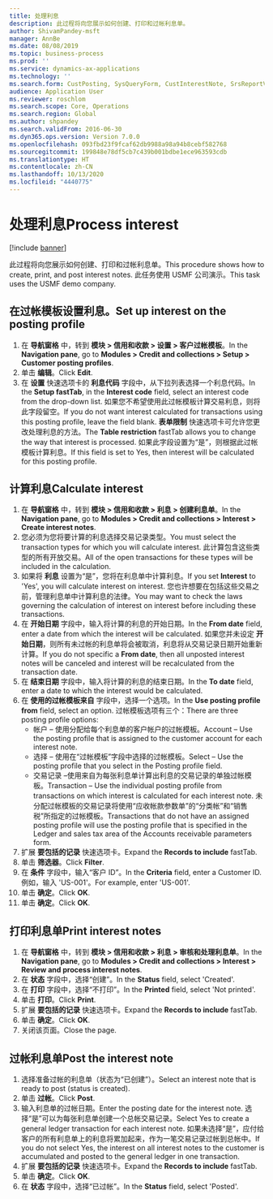 ```yaml
---
title: 处理利息
description: 此过程将向您展示如何创建、打印和过帐利息单。
author: ShivamPandey-msft
manager: AnnBe
ms.date: 08/08/2019
ms.topic: business-process
ms.prod: ''
ms.service: dynamics-ax-applications
ms.technology: ''
ms.search.form: CustPosting, SysQueryForm, CustInterestNote, SrsReportViewerForm
audience: Application User
ms.reviewer: roschlom
ms.search.scope: Core, Operations
ms.search.region: Global
ms.author: shpandey
ms.search.validFrom: 2016-06-30
ms.dyn365.ops.version: Version 7.0.0
ms.openlocfilehash: 093fbd23f9fcaf62db9988a98a94b8cebf582768
ms.sourcegitcommit: 199848e78df5cb7c439b001bdbe1ece963593cdb
ms.translationtype: HT
ms.contentlocale: zh-CN
ms.lasthandoff: 10/13/2020
ms.locfileid: "4440775"
---
```

# <a name="process-interest"></a><span data-ttu-id="e6a85-103">处理利息</span><span class="sxs-lookup"><span data-stu-id="e6a85-103">Process interest</span></span>

[!include [banner](../../includes/banner.md)]

<span data-ttu-id="e6a85-104">此过程将向您展示如何创建、打印和过帐利息单。</span><span class="sxs-lookup"><span data-stu-id="e6a85-104">This procedure shows how to create, print, and post interest notes.</span></span> <span data-ttu-id="e6a85-105">此任务使用 USMF 公司演示。</span><span class="sxs-lookup"><span data-stu-id="e6a85-105">This task uses the USMF demo company.</span></span>


## <a name="set-up-interest-on-the-posting-profile"></a><span data-ttu-id="e6a85-106">在过帐模板设置利息。</span><span class="sxs-lookup"><span data-stu-id="e6a85-106">Set up interest on the posting profile</span></span>
1. <span data-ttu-id="e6a85-107">在 **导航窗格** 中，转到 **模块 > 信用和收款 > 设置 > 客户过帐模板**。</span><span class="sxs-lookup"><span data-stu-id="e6a85-107">In the **Navigation pane**, go to **Modules > Credit and collections > Setup > Customer posting profiles**.</span></span>
2. <span data-ttu-id="e6a85-108">单击 **编辑**。</span><span class="sxs-lookup"><span data-stu-id="e6a85-108">Click **Edit**.</span></span>
3. <span data-ttu-id="e6a85-109">在 **设置** 快速选项卡的 **利息代码** 字段中，从下拉列表选择一个利息代码。</span><span class="sxs-lookup"><span data-stu-id="e6a85-109">In the **Setup fastTab**, in the **Interest code** field, select an interest code from the drop-down list.</span></span> <span data-ttu-id="e6a85-110">如果您不希望使用此过帐模板计算交易利息，则将此字段留空。</span><span class="sxs-lookup"><span data-stu-id="e6a85-110">If you do not want interest calculated for transactions using this posting profile, leave the field blank.</span></span> <span data-ttu-id="e6a85-111">**表单限制** 快速选项卡可允许您更改处理利息的方法。</span><span class="sxs-lookup"><span data-stu-id="e6a85-111">The **Table restriction** fastTab allows you to change the way that interest is processed.</span></span> <span data-ttu-id="e6a85-112">如果此字段设置为“是”，则根据此过帐模板计算利息。</span><span class="sxs-lookup"><span data-stu-id="e6a85-112">If this field is set to Yes, then interest will be calculated for this posting profile.</span></span>  

## <a name="calculate-interest"></a><span data-ttu-id="e6a85-113">计算利息</span><span class="sxs-lookup"><span data-stu-id="e6a85-113">Calculate interest</span></span>
1. <span data-ttu-id="e6a85-114">在 **导航窗格** 中，转到 **模块 > 信用和收款 > 利息 > 创建利息单**。</span><span class="sxs-lookup"><span data-stu-id="e6a85-114">In the **Navigation pane**, go to **Modules > Credit and collections > Interest > Create interest notes**.</span></span>
2. <span data-ttu-id="e6a85-115">您必须为您将要计算的利息选择交易记录类型。</span><span class="sxs-lookup"><span data-stu-id="e6a85-115">You must select the transaction types for which you will calculate interest.</span></span> <span data-ttu-id="e6a85-116">此计算包含这些类型的所有开放交易。</span><span class="sxs-lookup"><span data-stu-id="e6a85-116">All of the open transactions for these types will be included in the calculation.</span></span>  
3. <span data-ttu-id="e6a85-117">如果将 **利息** 设置为“是”，您将在利息单中计算利息。</span><span class="sxs-lookup"><span data-stu-id="e6a85-117">If you set **Interest** to 'Yes', you will calculate interest on interest.</span></span> <span data-ttu-id="e6a85-118">您也许想要在包括这些交易之前，管理利息单中计算利息的法律。</span><span class="sxs-lookup"><span data-stu-id="e6a85-118">You may want to check the laws governing the calculation of interest on interest before including these transactions.</span></span>  
4. <span data-ttu-id="e6a85-119">在 **开始日期** 字段中，输入将计算的利息的开始日期。</span><span class="sxs-lookup"><span data-stu-id="e6a85-119">In the **From date** field, enter a date from which the interest will be calculated.</span></span> <span data-ttu-id="e6a85-120">如果您并未设定 **开始日期**，则所有未过帐的利息单将会被取消，利息将从交易记录日期开始重新计算。</span><span class="sxs-lookup"><span data-stu-id="e6a85-120">If you do not specific a **From date**, then all unposted interest notes will be canceled and interest will be recalculated from the transaction date.</span></span>
5. <span data-ttu-id="e6a85-121">在 **结束日期** 字段中，输入将计算的利息的结束日期。</span><span class="sxs-lookup"><span data-stu-id="e6a85-121">In the **To date** field, enter a date to which the interest would be calculated.</span></span>
6. <span data-ttu-id="e6a85-122">在 **使用的过帐模板来自** 字段中，选择一个选项。</span><span class="sxs-lookup"><span data-stu-id="e6a85-122">In the **Use posting profile from** field, select an option.</span></span> <span data-ttu-id="e6a85-123">过帐模板选项有三个：</span><span class="sxs-lookup"><span data-stu-id="e6a85-123">There are three posting profile options:</span></span>
    - <span data-ttu-id="e6a85-124">帐户 – 使用分配给每个利息单的客户帐户的过帐模板。</span><span class="sxs-lookup"><span data-stu-id="e6a85-124">Account – Use the posting profile that is assigned to the customer account for each interest note.</span></span> 
    - <span data-ttu-id="e6a85-125">选择 – 使用在“过帐模板”字段中选择的过帐模板。</span><span class="sxs-lookup"><span data-stu-id="e6a85-125">Select – Use the posting profile that you select in the Posting profile field.</span></span>
    - <span data-ttu-id="e6a85-126">交易记录 –使用来自为每张利息单计算出利息的交易记录的单独过帐模板。</span><span class="sxs-lookup"><span data-stu-id="e6a85-126">Transaction – Use the individual posting profile from transactions on which interest is calculated for each interest note.</span></span> <span data-ttu-id="e6a85-127">未分配过帐模板的交易记录将使用“应收帐款参数单”的“分类帐”和“销售税”所指定的过帐模板。</span><span class="sxs-lookup"><span data-stu-id="e6a85-127">Transactions that do not have an assigned posting profile will use the posting profile that is specified in the Ledger and sales tax area of the Accounts receivable parameters form.</span></span>  
7. <span data-ttu-id="e6a85-128">扩展 **要包括的记录** 快速选项卡。</span><span class="sxs-lookup"><span data-stu-id="e6a85-128">Expand the **Records to include** fastTab.</span></span>
8. <span data-ttu-id="e6a85-129">单击 **筛选器**。</span><span class="sxs-lookup"><span data-stu-id="e6a85-129">Click **Filter**.</span></span>
9. <span data-ttu-id="e6a85-130">在 **条件** 字段中，输入“客户 ID”。</span><span class="sxs-lookup"><span data-stu-id="e6a85-130">In the **Criteria** field, enter a Customer ID.</span></span> <span data-ttu-id="e6a85-131">例如，输入 'US-001'。</span><span class="sxs-lookup"><span data-stu-id="e6a85-131">For example, enter 'US-001'.</span></span>
6. <span data-ttu-id="e6a85-132">单击 **确定**。</span><span class="sxs-lookup"><span data-stu-id="e6a85-132">Click **OK**.</span></span>
7. <span data-ttu-id="e6a85-133">单击 **确定**。</span><span class="sxs-lookup"><span data-stu-id="e6a85-133">Click **OK**.</span></span>

## <a name="print-interest-notes"></a><span data-ttu-id="e6a85-134">打印利息单</span><span class="sxs-lookup"><span data-stu-id="e6a85-134">Print interest notes</span></span>
1. <span data-ttu-id="e6a85-135">在 **导航窗格** 中，转到 **模块 > 信用和收款 > 利息 > 审核和处理利息单**。</span><span class="sxs-lookup"><span data-stu-id="e6a85-135">In the **Navigation pane**, go to **Modules > Credit and collections > Interest > Review and process interest notes**.</span></span>
2. <span data-ttu-id="e6a85-136">在 **状态** 字段中，选择“创建”。</span><span class="sxs-lookup"><span data-stu-id="e6a85-136">In the **Status** field, select 'Created'.</span></span>
3. <span data-ttu-id="e6a85-137">在 **打印** 字段中，选择“不打印”。</span><span class="sxs-lookup"><span data-stu-id="e6a85-137">In the **Printed** field, select 'Not printed'.</span></span>
4. <span data-ttu-id="e6a85-138">单击 **打印**。</span><span class="sxs-lookup"><span data-stu-id="e6a85-138">Click **Print**.</span></span>
5. <span data-ttu-id="e6a85-139">扩展 **要包括的记录** 快速选项卡。</span><span class="sxs-lookup"><span data-stu-id="e6a85-139">Expand the **Records to include** fastTab.</span></span>
6. <span data-ttu-id="e6a85-140">单击 **确定**。</span><span class="sxs-lookup"><span data-stu-id="e6a85-140">Click **OK**.</span></span>
7. <span data-ttu-id="e6a85-141">关闭该页面。</span><span class="sxs-lookup"><span data-stu-id="e6a85-141">Close the page.</span></span>

## <a name="post-the-interest-note"></a><span data-ttu-id="e6a85-142">过帐利息单</span><span class="sxs-lookup"><span data-stu-id="e6a85-142">Post the interest note</span></span>
1. <span data-ttu-id="e6a85-143">选择准备过帐的利息单（状态为“已创建”）。</span><span class="sxs-lookup"><span data-stu-id="e6a85-143">Select an interest note that is ready to post (status is created).</span></span>
2. <span data-ttu-id="e6a85-144">单击 **过帐**。</span><span class="sxs-lookup"><span data-stu-id="e6a85-144">Click **Post**.</span></span>
3. <span data-ttu-id="e6a85-145">输入利息单的过帐日期。</span><span class="sxs-lookup"><span data-stu-id="e6a85-145">Enter the posting date for the interest note.</span></span> <span data-ttu-id="e6a85-146">选择“是”可以为每张利息单创建一个总帐交易记录。</span><span class="sxs-lookup"><span data-stu-id="e6a85-146">Select Yes to create a general ledger transaction for each interest note.</span></span> <span data-ttu-id="e6a85-147">如果未选择“是”，应付给客户的所有利息单上的利息将累加起来，作为一笔交易记录过帐到总帐中。</span><span class="sxs-lookup"><span data-stu-id="e6a85-147">If you do not select Yes, the interest on all interest notes to the customer is accumulated and posted to the general ledger in one transaction.</span></span>  
4. <span data-ttu-id="e6a85-148">扩展 **要包括的记录** 快速选项卡。</span><span class="sxs-lookup"><span data-stu-id="e6a85-148">Expand the **Records to include** fastTab.</span></span>
5. <span data-ttu-id="e6a85-149">单击 **确定**。</span><span class="sxs-lookup"><span data-stu-id="e6a85-149">Click **OK**.</span></span>
6. <span data-ttu-id="e6a85-150">在 **状态** 字段中，选择“已过帐”。</span><span class="sxs-lookup"><span data-stu-id="e6a85-150">In the **Status** field, select 'Posted'.</span></span>

